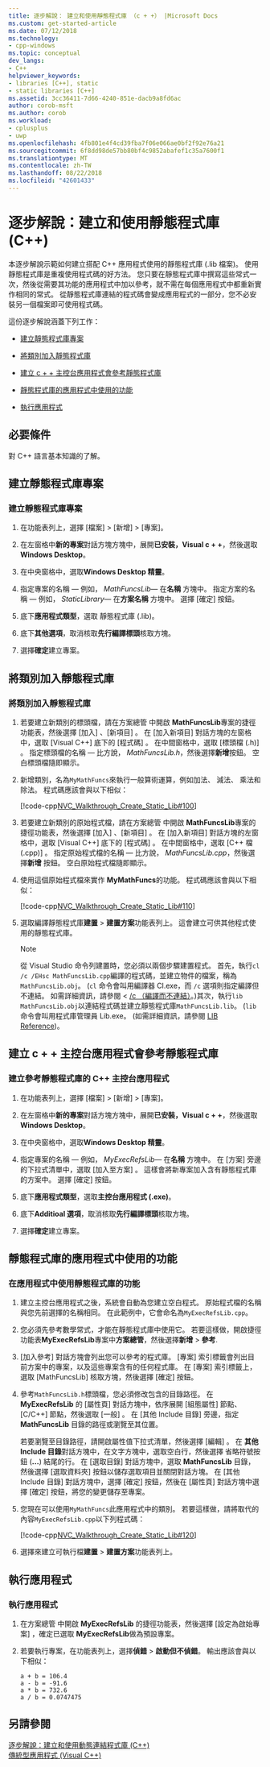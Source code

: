 ```yaml
---
title: 逐步解說： 建立和使用靜態程式庫 （c + +） |Microsoft Docs
ms.custom: get-started-article
ms.date: 07/12/2018
ms.technology:
- cpp-windows
ms.topic: conceptual
dev_langs:
- C++
helpviewer_keywords:
- libraries [C++], static
- static libraries [C++]
ms.assetid: 3cc36411-7d66-4240-851e-dacb9a8fd6ac
author: corob-msft
ms.author: corob
ms.workload:
- cplusplus
- uwp
ms.openlocfilehash: 4fb801e4f4cd39fba7f06e066ae0bf2f92e76a21
ms.sourcegitcommit: 6f8dd98de57bb80bf4c9852abafef1c35a7600f1
ms.translationtype: MT
ms.contentlocale: zh-TW
ms.lasthandoff: 08/22/2018
ms.locfileid: "42601433"
---
```

# <a name="walkthrough-creating-and-using-a-static-library-c"></a>逐步解說：建立和使用靜態程式庫 (C++)

本逐步解說示範如何建立搭配 C++ 應用程式使用的靜態程式庫 (.lib 檔案)。 使用靜態程式庫是重複使用程式碼的好方法。 您只要在靜態程式庫中撰寫這些常式一次，然後從需要其功能的應用程式中加以參考，就不需在每個應用程式中都重新實作相同的常式。 從靜態程式庫連結的程式碼會變成應用程式的一部分，您不必安裝另一個檔案即可使用程式碼。

這份逐步解說涵蓋下列工作：

- [建立靜態程式庫專案](#CreateLibProject)

- [將類別加入靜態程式庫](#AddClassToLib)

- [建立 c + + 主控台應用程式會參考靜態程式庫](#CreateAppToRefTheLib)

- [靜態程式庫的應用程式中使用的功能](#UseLibInApp)

- [執行應用程式](#RunApp)

## <a name="prerequisites"></a>必要條件

對 C++ 語言基本知識的了解。

##  <a name="CreateLibProject"></a> 建立靜態程式庫專案

### <a name="to-create-a-static-library-project"></a>建立靜態程式庫專案

1. 在功能表列上，選擇 [檔案] > [新增] > [專案]。

2. 在左窗格中**新的專案**對話方塊方塊中，展開**已安裝，Visual c + +**，然後選取**Windows Desktop**。

3. 在中央窗格中，選取**Windows Desktop 精靈**。

4. 指定專案的名稱 — 例如， *MathFuncsLib*— 在**名稱** 方塊中。 指定方案的名稱 — 例如， *StaticLibrary*— 在**方案名稱** 方塊中。 選擇 [確定]  按鈕。

5. 底下**應用程式類型**，選取 靜態程式庫 (.lib)。

6. 底下**其他選項**，取消核取**先行編譯標頭**核取方塊。

7. 選擇**確定**建立專案。

##  <a name="AddClassToLib"></a> 將類別加入靜態程式庫

### <a name="to-add-a-class-to-the-static-library"></a>將類別加入靜態程式庫

1. 若要建立新類別的標頭檔，請在方案總管  中開啟 **MathFuncsLib**專案的捷徑功能表，然後選擇 [加入] 、[新項目] 。 在 [加入新項目]  對話方塊的左窗格中，選取 [Visual C++] 底下的 [程式碼] 。 在中間窗格中，選取 [標頭檔 (.h)] 。 指定標頭檔的名稱 — 比方說， *MathFuncsLib.h*，然後選擇**新增**按鈕。 空白標頭檔隨即顯示。

2. 新增類別，名為`MyMathFuncs`來執行一般算術運算，例如加法、 減法、 乘法和除法。 程式碼應該會與以下相似：

   [!code-cpp[NVC_Walkthrough_Create_Static_Lib#100](../windows/codesnippet/CPP/walkthrough-creating-and-using-a-static-library-cpp_1.h)]

3. 若要建立新類別的原始程式檔，請在方案總管  中開啟 **MathFuncsLib**專案的捷徑功能表，然後選擇 [加入] 、[新項目] 。 在 [加入新項目]  對話方塊的左窗格中，選取 [Visual C++] 底下的 [程式碼] 。 在中間窗格中，選取 [C++ 檔 (.cpp)] 。 指定原始程式檔的名稱 — 比方說， *MathFuncsLib.cpp*，然後選擇**新增** 按鈕。 空白原始程式檔隨即顯示。

4. 使用這個原始程式檔來實作 **MyMathFuncs**的功能。 程式碼應該會與以下相似：

   [!code-cpp[NVC_Walkthrough_Create_Static_Lib#110](../windows/codesnippet/CPP/walkthrough-creating-and-using-a-static-library-cpp_2.cpp)]

5. 選取編譯靜態程式庫**建置** > **建置方案**功能表列上。 這會建立可供其他程式使用的靜態程式庫。

   > [!NOTE]
   > 從 Visual Studio 命令列建置時，您必須以兩個步驟建置程式。 首先，執行`cl /c /EHsc MathFuncsLib.cpp`編譯的程式碼，並建立物件的檔案，稱為`MathFuncsLib.obj`。 (`cl` 命令會叫用編譯器 Cl.exe，而 `/c` 選項則指定編譯但不連結。 如需詳細資訊，請參閱 < [/c （編譯而不連結）](../build/reference/c-compile-without-linking.md)。)其次，執行`lib MathFuncsLib.obj`以連結程式碼並建立靜態程式庫`MathFuncsLib.lib`。 (`lib` 命令會叫用程式庫管理員 Lib.exe。 (如需詳細資訊，請參閱 [LIB Reference](../build/reference/lib-reference.md))。

##  <a name="CreateAppToRefTheLib"></a> 建立 c + + 主控台應用程式會參考靜態程式庫

### <a name="to-create-a-c-console-app-that-references-the-static-library"></a>建立參考靜態程式庫的 C++ 主控台應用程式

1. 在功能表列上，選擇 [檔案] > [新增] > [專案]。

2. 在左窗格中**新的專案**對話方塊方塊中，展開**已安裝，Visual c + +**，然後選取**Windows Desktop**。

3. 在中央窗格中，選取**Windows Desktop 精靈**。

4. 指定專案的名稱 — 例如， *MyExecRefsLib*— 在**名稱** 方塊中。 在 [方案] 旁邊的下拉式清單中，選取 [加入至方案] 。 這樣會將新專案加入含有靜態程式庫的方案中。 選擇 [確定]  按鈕。
5. 底下**應用程式類型**，選取**主控台應用程式 (.exe)**。

6. 底下**Additioal 選項**，取消核取**先行編譯標頭**核取方塊。

7. 選擇**確定**建立專案。

##  <a name="UseLibInApp"></a> 靜態程式庫的應用程式中使用的功能

### <a name="to-use-the-functionality-from-the-static-library-in-the-app"></a>在應用程式中使用靜態程式庫的功能

1. 建立主控台應用程式之後，系統會自動為您建立空白程式。 原始程式檔的名稱與您先前選擇的名稱相同。 在此範例中，它會命名為`MyExecRefsLib.cpp`。

2. 您必須先參考數學常式，才能在靜態程式庫中使用它。 若要這樣做，開啟捷徑功能表**MyExecRefsLib**專案中**方案總管**，然後選擇**新增** > **參考**.

3. [加入參考]  對話方塊會列出您可以參考的程式庫。 [專案]  索引標籤會列出目前方案中的專案，以及這些專案含有的任何程式庫。 在 [專案]  索引標籤上，選取 [MathFuncsLib]  核取方塊，然後選擇 [確定]  按鈕。

4. 參考`MathFuncsLib.h`標頭檔，您必須修改包含的目錄路徑。 在 **MyExecRefsLib** 的 [屬性頁] 對話方塊中，依序展開 [組態屬性]  節點、[C/C++]  節點，然後選取 [一般] 。 在 [其他 Include 目錄] 旁邊，指定 **MathFuncsLib** 目錄的路徑或瀏覽至其位置。

   若要瀏覽至目錄路徑，請開啟屬性值下拉式清單，然後選擇 [編輯] 。 在 **其他 Include 目錄**對話方塊中，在文字方塊中，選取空白行，然後選擇 省略符號按鈕 (**...**) 結尾的行。 在 [選取目錄]  對話方塊中，選取 **MathFuncsLib** 目錄，然後選擇 [選取資料夾]  按鈕以儲存選取項目並關閉對話方塊。 在 [其他 Include 目錄]  對話方塊中，選擇 [確定]  按鈕，然後在 [屬性頁]  對話方塊中選擇 [確定]  按鈕，將您的變更儲存至專案。

5. 您現在可以使用`MyMathFuncs`此應用程式中的類別。 若要這樣做，請將取代的內容`MyExecRefsLib.cpp`以下列程式碼：

   [!code-cpp[NVC_Walkthrough_Create_Static_Lib#120](../windows/codesnippet/CPP/walkthrough-creating-and-using-a-static-library-cpp_3.cpp)]

6. 選擇來建立可執行檔**建置** > **建置方案**功能表列上。

##  <a name="RunApp"></a> 執行應用程式

### <a name="to-run-the-app"></a>執行應用程式

1. 在方案總管  中開啟 **MyExecRefsLib** 的捷徑功能表，然後選擇 [設定為啟始專案] ，確定已選取 **MyExecRefsLib**做為預設專案。

2. 若要執行專案，在功能表列上，選擇**偵錯** > **啟動但不偵錯**。 輸出應該會與以下相似：

    ```Output
    a + b = 106.4
    a - b = -91.6
    a * b = 732.6
    a / b = 0.0747475
    ```

## <a name="see-also"></a>另請參閱

[逐步解說：建立和使用動態連結程式庫 (C++)](../build/walkthrough-creating-and-using-a-dynamic-link-library-cpp.md)  
[傳統型應用程式 (Visual C++)](../windows/desktop-applications-visual-cpp.md)